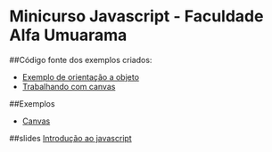 # Minicurso Javascript - Faculdade Alfa Umuarama

##Código fonte dos exemplos criados:
- [Exemplo de orientação a objeto](orientacao-objeto-1)
- [Trabalhando com canvas](ball)

##Exemplos
- [Canvas](http://www.viniciusdacal.com/mini-curso-javascript-alfa/ball/)

##slides
[Introdução ao javascript](http://pt.slideshare.net/viniciusdacal/curso-javascript-basico-46876327)
